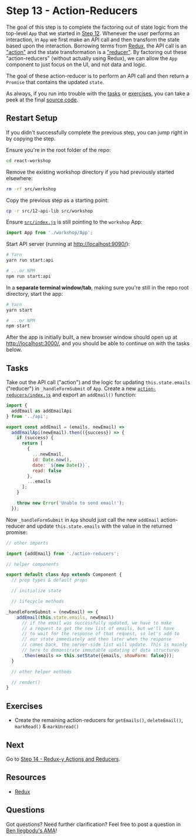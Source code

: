# Step 13 - Action-Reducers

The goal of this step is to complete the factoring out of state logic from the top-level `App` that we started in [Step 12](../12-api-lib). Whenever the user performs an interaction, in `App` we first make an API call and then transform the state based upon the interaction. Borrowing terms from [Redux](http://redux.js.org/), the API call is an ["action"](http://redux.js.org/docs/basics/Actions.html) and the state transformation is a ["reducer"](http://redux.js.org/docs/basics/Reducers.html). By factoring out these "action-reducers" (without actually using Redux), we can allow the `App` component to just focus on the UI, and not data and logic.

The goal of these action-reducer is to perform an API call and then return a `Promise` that contains the updated `state`.

As always, if you run into trouble with the [tasks](#tasks) or [exercises](#exercises), you can take a peek at the final [source code](./).

## Restart Setup

If you didn't successfully complete the previous step, you can jump right in by copying the step.

Ensure you're in the root folder of the repo:

```sh
cd react-workshop
```

Remove the existing workshop directory if you had previously started elsewhere:

```sh
rm -rf src/workshop
```

Copy the previous step as a starting point:

```sh
cp -r src/12-api-lib src/workshop
```

Ensure [`src/index.js`](../index.js#L3) is still pointing to the `workshop` App:

```js
import App from './workshop/App';
```

Start API server (running at [http://localhost:9090/](http://localhost:9090/)):

```sh
# Yarn
yarn run start:api

# ...or NPM
npm run start:api
```

In a **separate terminal window/tab**, making sure you're still in the repo root directory, start the app:

```sh
# Yarn
yarn start

# ...or NPM
npm start
```

After the app is initially built, a new browser window should open up at [http://localhost:3000/](http://localhost:3000/), and you should be able to continue on with the tasks below.

## Tasks

Take out the API call ("action") and the logic for updating `this.state.emails` ("reducer") in `_handleFormSubmit` of `App`. Create a new [`action-reducers/index.js`](action-reducers/index.js) and export an `addEmail()` function:

```js
import {
  addEmail as addEmailApi
} from '../api';

export const addEmail = (emails, newEmail) =>
  addEmailApi(newEmail).then(({success}) => {
    if (success) {
      return [
        {
          ...newEmail,
          id: Date.now(),
          date: `${new Date()}`,
          read: false
        },
        ...emails
      ];
    }

    throw new Error('Unable to send email!');
  });
```

Now `_handleFormSubmit` in `App` should just call the new `addEmail` action-reducer and update `this.state.emails` with the value in the returned promise:

```js
// other imports

import {addEmail} from './action-reducers';

// helper components

export default class App extends Component {
  // prop types & default props

  // initialize state

  // lifecycle methods

_handleFormSubmit = (newEmail) => {
    addEmail(this.state.emails, newEmail)
      // if the email was successfully updated, we have to make
      // a request to get the new list of emails, but we'll have
      // to wait for the response of that request, so let's add to
      // our state immediately and then later when the response
      // comes back, the server-side list will update. This is mainly
      // here to demonstrate immutable updating of data structures
      .then(emails => this.setState({emails, showForm: false}));
  }

  // other helper methods

  // render()
}
```

## Exercises

- Create the remaining action-reducers for `getEmails()`, `deleteEmail()`, `markRead()` & `markUnread()`

## Next

Go to [Step 14 - Redux-y Actions and Reducers](../14-reduxy-actions-reducers/).

## Resources

- [Redux](http://redux.js.org/)

## Questions

Got questions? Need further clarification? Feel free to post a question in [Ben Ilegbodu's AMA](http://www.benmvp.com/ama/)!
